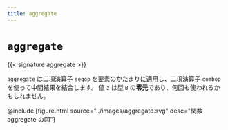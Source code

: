 ```yaml
---
title: aggregate
---
```


# `aggregate`

{{< signature aggregate >}}

`aggregate` は二項演算子 `seqop` を要素のかたまりに適用し、二項演算子 `combop` を使って中間結果を結合します。
値 `z` は型 `B` の<strong>零元</strong>であり、何回も使われるかもしれません。

@include [figure.html source="../images/aggregate.svg" desc="関数 aggregate の図"]

